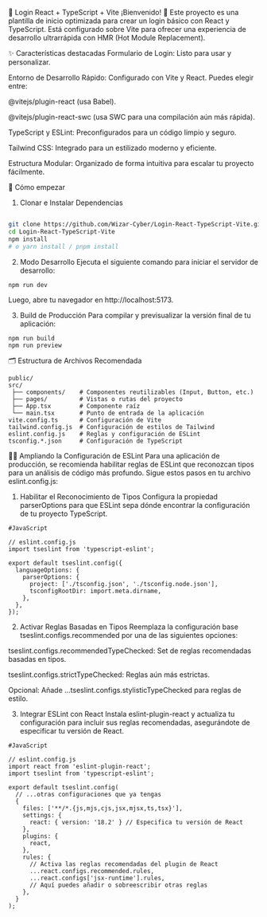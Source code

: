 🎨 Login React + TypeScript + Vite
¡Bienvenido! 👋
Este proyecto es una plantilla de inicio optimizada para crear un login básico con React y TypeScript. Está configurado sobre Vite para ofrecer una experiencia de desarrollo ultrarrápida con HMR (Hot Module Replacement).

✨ Características destacadas
Formulario de Login: Listo para usar y personalizar.

Entorno de Desarrollo Rápido: Configurado con Vite y React. Puedes elegir entre:

@vitejs/plugin-react (usa Babel).

@vitejs/plugin-react-swc (usa SWC para una compilación aún más rápida).

TypeScript y ESLint: Preconfigurados para un código limpio y seguro.

Tailwind CSS: Integrado para un estilizado moderno y eficiente.

Estructura Modular: Organizado de forma intuitiva para escalar tu proyecto fácilmente.

🚀 Cómo empezar
1. Clonar e Instalar Dependencias
```Bash

git clone https://github.com/Wizar-Cyber/Login-React-TypeScript-Vite.git
cd Login-React-TypeScript-Vite
npm install
# o yarn install / pnpm install
````
2. Modo Desarrollo
Ejecuta el siguiente comando para iniciar el servidor de desarrollo:

```
npm run dev
```
Luego, abre tu navegador en http://localhost:5173.

3. Build de Producción
Para compilar y previsualizar la versión final de tu aplicación:
```
npm run build
npm run preview
```
🗂 Estructura de Archivos Recomendada
```
public/
src/
 ├── components/    # Componentes reutilizables (Input, Button, etc.)
 ├── pages/         # Vistas o rutas del proyecto
 ├── App.tsx        # Componente raíz
 └── main.tsx       # Punto de entrada de la aplicación
vite.config.ts      # Configuración de Vite
tailwind.config.js  # Configuración de estilos de Tailwind
eslint.config.js    # Reglas y configuración de ESLint
tsconfig.*.json     # Configuración de TypeScript
```
👩‍💻 Ampliando la Configuración de ESLint
Para una aplicación de producción, se recomienda habilitar reglas de ESLint que reconozcan tipos para un análisis de código más profundo. Sigue estos pasos en tu archivo eslint.config.js:

1. Habilitar el Reconocimiento de Tipos
Configura la propiedad parserOptions para que ESLint sepa dónde encontrar la configuración de tu proyecto TypeScript.
````
#JavaScript

// eslint.config.js
import tseslint from 'typescript-eslint';

export default tseslint.config({
  languageOptions: {
    parserOptions: {
      project: ['./tsconfig.json', './tsconfig.node.json'],
      tsconfigRootDir: import.meta.dirname,
    },
  },
});
````
2. Activar Reglas Basadas en Tipos
Reemplaza la configuración base tseslint.configs.recommended por una de las siguientes opciones:

tseslint.configs.recommendedTypeChecked: Set de reglas recomendadas basadas en tipos.

tseslint.configs.strictTypeChecked: Reglas aún más estrictas.

Opcional: Añade ...tseslint.configs.stylisticTypeChecked para reglas de estilo.

3. Integrar ESLint con React
Instala eslint-plugin-react y actualiza tu configuración para incluir sus reglas recomendadas, asegurándote de especificar tu versión de React.
```
#JavaScript

// eslint.config.js
import react from 'eslint-plugin-react';
import tseslint from 'typescript-eslint';

export default tseslint.config(
  // ...otras configuraciones que ya tengas
  {
    files: ['**/*.{js,mjs,cjs,jsx,mjsx,ts,tsx}'],
    settings: {
      react: { version: '18.2' } // Especifica tu versión de React
    },
    plugins: {
      react,
    },
    rules: {
      // Activa las reglas recomendadas del plugin de React
      ...react.configs.recommended.rules,
      ...react.configs['jsx-runtime'].rules,
      // Aquí puedes añadir o sobreescribir otras reglas
    },
  }
);
